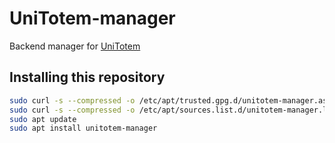 # UniTotem-manager

Backend manager for [UniTotem](https://github.com/a13ssandr0/unitotem)

## Installing this repository
```sh
sudo curl -s --compressed -o /etc/apt/trusted.gpg.d/unitotem-manager.asc "https://a13ssandr0.github.io/unitotem-manager/KEY.gpg"
sudo curl -s --compressed -o /etc/apt/sources.list.d/unitotem-manager.list "https://a13ssandr0.github.io/unitotem-manager/unitotem-manager.list"
sudo apt update
sudo apt install unitotem-manager
```